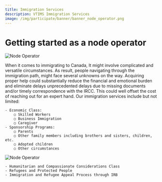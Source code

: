 ```yaml
---
title: Immigration Services
description: VTIMS Immigration Services
image: /img/participate/banner/banner_node_operator.png
---
```


# Getting started as a node operator

![Node Operator](/img/participate/banner/canada-immigration1.png)

When it comes to immigrating to Canada, It might involve complicated and versatile circumstances. As result,  people  navigating through the immigration path, might face several unknowns on the way. Acquiring proper help could substantially reduce the  financial and emotional burden and eliminate delays unprecedented delays due to missing documents and/or timely correspondence with the IRCC. This could well offset the cost of reaching out for an expert hand. Our immigration services include but not limited:

	- Economic Class:
		○ Skilled Workers
		○ Business Immigration
		○ Caregiver
	- Sponsorship Programs:
		○ Parents
		○ Other family members including brothers and sisters, children, etc.
		○ Adopted children
		○ Other circumstances



![Node Operator](/img/participate/banner/canada-immigration2.png)

	- Humanitarian and Compassionate Considerations Class
	- Refugees and Protected People
	- Immigration and Refugee Appeal Process through IRB


<!-- **Running a node is the best way to use IOTA. By doing so, you have direct access to the Tangle instead of having to connect to and trust someone else's node, and you help the IOTA network to become more distributed. This topic provides a checklist of steps for running a reliable node.**

## Setting up a reliable architecture

To handle high rates of transactions per second, nodes need enough computational power to run reliably, including the following minimum requirements:

- A dual-core CPU
- 2 GB RAM
- SSD storage

The amount of storage you need will depend on whether you plan on pruning transactions from your local database.

## Securing your device

The security of the device that's running your node is important to stop attackers from gaining access to it. You should consider doing the following before running a node on your device:

- Securing SSH logins
- Blocking unnecessary ports

### Securing SSH logins

If you log into your device through SSH, you should use measures to protect it from unauthorized access. Many guides have been written about this subject. For more information, see [10 Steps to Secure Open SSH](https://blog.devolutions.net/2017/04/10-steps-to-secure-open-ssh).

### Blocking unnecessary ports

Attackers can abuse any open ports on your device.

To secure your device against attacks on unused open ports, you should close all ports except those that are in use. To do so, you can use a firewall.

All operating systems include firewall options. By having a firewall in place, you can completely block unused and unnecessary ports.

### Choosing a node software

To join an IOTA network, you need to run one of the available node software.

For a description of each node software as well as links to guides and tutorials for running them, see [**Node software**](/participate/support-the-network/node-software).

### Deciding whether to enable remote proof of work

When you're configuring your node, you may have the option to allow it to do proof of work. When this feature is enabled, clients can ask your node to do remote proof of work.

Proof of work takes time and uses your node's computational power. So, you may want to keep this feature disabled by default.

### Load balancing

If you run more than one node, it's best practice to make sure that API requests are distributed among all of them. To evenly distribute the API requests among all your nodes, you can run a reverse proxy server that will act as a load balancer.

This way, you can have one domain name for your reverse proxy server that all nodes will send their API calls to. But, on the backend, the nodes with the biggest amount of unused computational power will process the request and return the response.
 -->